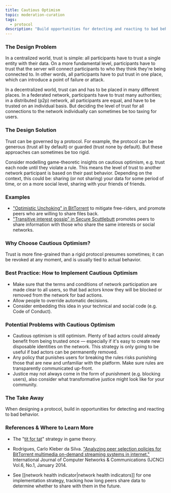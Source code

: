 ```yaml
---
title: Cautious Optimism
topic: moderation-curation
tags:
  - protocol
description: "Build opportunities for detecting and reacting to bad behavior"
---
```


### The Design Problem

In a centralized world, trust is simple: all participants have to
trust a single entity with their data. On a more fundamental level,
participants have to trust that the server will connect participants to who
they think they're being connected to. In other words, all participants have to
put trust in one place, which can introduce a point of failure or attack.

In a decentralized world, trust can and has to be placed in many different
places. In a federated network, participants have to trust many authorities; in
a distributed (p2p) network, all participants are equal, and have to be trusted
on an individual basis. But deciding the level of trust for all connections to
the network individually can sometimes be too taxing for users.

### The Design Solution

Trust can be governed by a protocol. For example, the protocol can be generous
(trust all by default) or guarded (trust none by default). But these approaches
can sometimes be too rigid.

Consider modelling game-theoretic insights on cautious optimism, e.g. trust
each node until they violate a rule. This means the level of
trust to another network participant is based on their past behavior. Depending
on the context, this could be: sharing (or not sharing) your data for some
period of time, or on a more social level, sharing with your friends of
friends.

### Examples

- ["Optimistic Unchoking" in BitTorrent](https://www.cs.helsinki.fi/webfm_send/1330) to mitigate free-riders, and promote peers who are willing to share
files back.
- ["Transitive interest gossip" in Secure
  Scuttlebutt](https://dicg2020.github.io/papers/kermarrec.pdf) promotes peers
to share information with those who share the same interests or social networks.

### Why Choose Cautious Optimism?

Trust is more fine-grained than a rigid protocol presumes sometimes; it can be
revoked at any moment, and is usually tied to actual behavior.

### Best Practice: How to Implement Cautious Optimism

- Make sure that the terms and conditions of network participation are made
  clear to all users, so that bad actors know they will be blocked or removed
  from the network for bad actions.
- Allow people to override automatic decisions.
- Consider embedding this idea in your technical and social code (e.g. Code of Conduct).

### Potential Problems with Cautious Optimism

- Cautious optimism is still optimism. Plenty of bad actors could already benefit
  from being trusted once — especially if it's easy to create new disposable identities
  on the network. This strategy is only going to be useful if bad actors can be permanently removed.
- Any policy that punishes users for breaking the rules risks punishing those that are new and
  unfamiliar with the platform. Make sure rules are transparently communicated up-front.
- Justice may not always come in the form of punishment (e.g. blocking users),
  also consider what transformative justice might look like for your community.

### The Take Away

When designing a protocol, build in opportunities for detecting and reacting to
bad behavior.

### References & Where to Learn More

- The "[tit for tat](https://en.wikipedia.org/wiki/Tit_for_tat)" strategy in game theory.

- Rodrigues, Carlo Kleber da Silva. ["Analyzing peer selection policies for BitTorrent multimedia on-demand streaming systems in internet."](https://arxiv.org/abs/1402.2187) International Journal of Computer Networks & Communications (IJCNC) Vol.6, No.1, January 2014. 

- See [[network health indicator|network health indicators]] for one implementation strategy, tracking how long peers share data to determine whether to share with them in the future.

